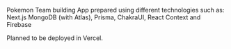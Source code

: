 Pokemon Team building App prepared using different technologies such as:
  Next.js MongoDB (with Atlas), Prisma, ChakraUI, React Context and Firebase
  
 Planned to be deployed in Vercel.
